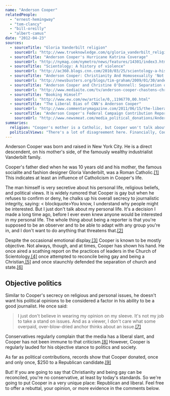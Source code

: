 ```yaml
---
name: "Anderson Cooper"
relatedPeople:
  - "ernest-hemingway"
  - "tom-clancy"
  - "bill-oreilly"
  - "albert-camus"
date: "2012-04-23"
sources:
  - sourceTitle: "Gloria Vanderbilt religion"
    sourceUrl: "http://www.trueknowledge.com/q/gloria_vanderbilt_religion"
  - sourceTitle: "Anderson Cooper's Hurricane Katrina Coverage"
    sourceUrl: "http://nymag.com/nymetro/news/features/14301/index3.html"
  - sourceTitle: "Scientology: A history of violence"
    sourceUrl: "http://ac360.blogs.cnn.com/2010/03/25/scientology-a-history-of-violence/"
  - sourceTitle: "Anderson Cooper: Christianity And Homosexuality 'Not Mutually Exclusive."
    sourceUrl: "http://newsbusters.org/blogs/tim-graham/2009/01/30/anderson-cooper-christianity-homosexuality-not-mutually-exclusive"
  - sourceTitle: "Anderson Cooper and Christine O'Donnell: Separation of Church and State"
    sourceUrl: "http://www.mediaite.com/tv/anderson-cooper-chastens-christine-odonnell-over-church-and-state-flap/"
  - sourceTitle: "Booking Himself"
    sourceUrl: "http://www.ew.com/ew/article/0,,1196770,00.html"
  - sourceTitle: "The Liberal Bias of CNN's Anderson Cooper"
    sourceUrl: "http://www.commentarymagazine.com/2011/06/15/the-liberal-bias-of-cnn%E2%80%99s-anderson-cooper/"
  - sourceTitle: "Anderson Cooper's Federal Campaign Contribution Repor"
    sourceUrl: "http://www.newsmeat.com/media_political_donations/Anderson_Cooper.php"
summaries:
  religion: "Cooper's mother is a Catholic, but Cooper won't talk about his personal life so as to maintain his journalistic integrity."
  politicalViews: "There's a lot of disagreement here. Financially, Cooper has only ever contributed to the Republican Party. But occasionally, a liberal idea slips out on his show."
---
```


Anderson Cooper was born and raised in New York City. He is a direct descendent, on his mother's side, of the famously wealthy industrialist Vanderbilt family.

Cooper's father died when he was 10 years old and his mother, the famous socialite and fashion designer Gloria Vanderbilt, was a Roman Catholic.<a class="source-citation" href="#http%3A%2F%2Fwww.trueknowledge.com%2Fq%2Fgloria_vanderbilt_religion" title="Gloria Vanderbilt religion">[1]</a> This indicates at least an influence of Catholicism in Cooper's life.

The man himself is very secretive about his personal life, religious beliefs, and political views. It is widely rumored that Cooper is gay but when he refuses to confirm or deny, he chalks up his overall secrecy to journalistic integrity, saying:
<
blockquote>You know, I understand why people might be interested. But I just don't talk about my personal life. It's a decision I made a long time ago, before I ever even knew anyone would be interested in my personal life. The whole thing about being a reporter is that you're supposed to be an observer and to be able to adapt with any group you're in, and I don't want to do anything that threatens that.<a class="source-citation" href="#http%3A%2F%2Fnymag.com%2Fnymetro%2Fnews%2Ffeatures%2F14301%2Findex3.html" title="Anderson Cooper&apos;s Hurricane Katrina Coverage">[2]</a>

Despite the occasional emotional display,<a class="source-citation" href="#http%3A%2F%2Fnymag.com%2Fnymetro%2Fnews%2Ffeatures%2F14301%2Findex3.html" title="Anderson Cooper&apos;s Hurricane Katrina Coverage">[3]</a> Cooper is known to be mostly objective. Not always, though, and at times, Cooper has shown his hand. He once aired a scathing report on the practices of leaders in the Church of Scientology,<a class="source-citation" href="#http%3A%2F%2Fac360.blogs.cnn.com%2F2010%2F03%2F25%2Fscientology-a-history-of-violence%2F" title="Scientology: A history of violence">[4]</a> once attempted to reconcile being gay and being a Christian,<a class="source-citation" href="#http%3A%2F%2Fnewsbusters.org%2Fblogs%2Ftim-graham%2F2009%2F01%2F30%2Fanderson-cooper-christianity-homosexuality-not-mutually-exclusive" title="Anderson Cooper: Christianity And Homosexuality &apos;Not Mutually Exclusive.">[5]</a> and once staunchly defended the separation of church and state.<a class="source-citation" href="#http%3A%2F%2Fwww.mediaite.com%2Ftv%2Fanderson-cooper-chastens-christine-odonnell-over-church-and-state-flap%2F" title="Anderson Cooper and Christine O&apos;Donnell: Separation of Church and State">[6]</a>

## Objective politics

Similar to Cooper's secrecy on religious and personal issues, he doesn't want his political opinions to be considered a factor in his ability to be a good journalist. He once said:

>I just don't believe in wearing my opinion on my sleeve. It's not my job to take a stand on issues. And as a viewer, I don't care what some overpaid, over-blow-dried anchor thinks about an issue.<a class="source-citation" href="#http%3A%2F%2Fwww.ew.com%2Few%2Farticle%2F0%2C%2C1196770%2C00.html" title="Booking Himself">[7]</a>

Conservatives regularly complain that the media has a liberal slant, and Cooper has not been immune to that criticism.<a class="source-citation" href="#http%3A%2F%2Fwww.commentarymagazine.com%2F2011%2F06%2F15%2Fthe-liberal-bias-of-cnn%25E2%2580%2599s-anderson-cooper%2F" title="The Liberal Bias of CNN&apos;s Anderson Cooper">[8]</a> However, Cooper is regularly lauded for his objective stance to politics and society.

As far as political contributions, records show that Cooper donated, once and only once, $250 to a Republican candidate.<a class="source-citation" href="#http%3A%2F%2Fwww.newsmeat.com%2Fmedia_political_donations%2FAnderson_Cooper.php" title="Anderson Cooper&apos;s Federal Campaign Contribution Repor">[9]</a>

But! If you are going to say that Christianity and being gay can be reconciled, you're no conservative, at least by today's standards. So we're going to put Cooper in a very unique place: Republican and liberal. Feel free to offer a rebuttal, your opinion, or more evidence in the comments below.